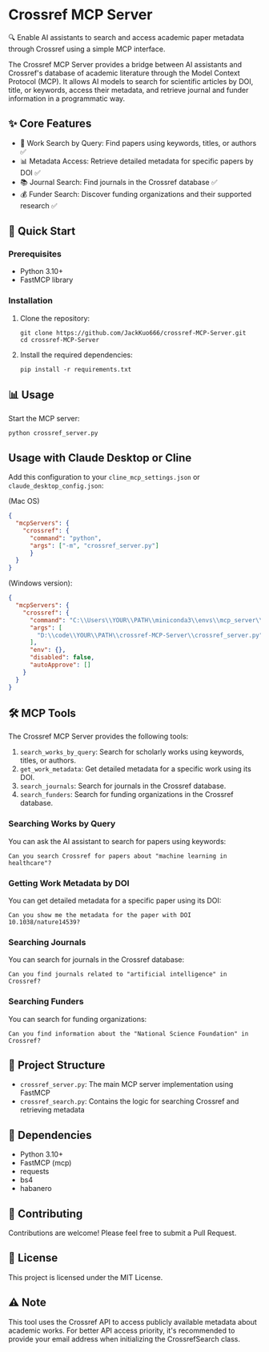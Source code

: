 # Crossref MCP Server

🔍 Enable AI assistants to search and access academic paper metadata through Crossref using a simple MCP interface.

The Crossref MCP Server provides a bridge between AI assistants and Crossref's database of academic literature through the Model Context Protocol (MCP). It allows AI models to search for scientific articles by DOI, title, or keywords, access their metadata, and retrieve journal and funder information in a programmatic way.

## ✨ Core Features

- 🔎 Work Search by Query: Find papers using keywords, titles, or authors ✅
- 📊 Metadata Access: Retrieve detailed metadata for specific papers by DOI ✅
- 📚 Journal Search: Find journals in the Crossref database ✅
- 💰 Funder Search: Discover funding organizations and their supported research ✅

## 🚀 Quick Start

### Prerequisites

- Python 3.10+
- FastMCP library

### Installation

1. Clone the repository:
   ```
   git clone https://github.com/JackKuo666/crossref-MCP-Server.git
   cd crossref-MCP-Server
   ```

2. Install the required dependencies:
   ```
   pip install -r requirements.txt
   ```

## 📊 Usage

Start the MCP server:

```bash
python crossref_server.py
```

## Usage with Claude Desktop or Cline

Add this configuration to your `cline_mcp_settings.json` or `claude_desktop_config.json`:

(Mac OS)

```json
{
  "mcpServers": {
    "crossref": {
      "command": "python",
      "args": ["-m", "crossref_server.py"]
      }
  }
}
```

(Windows version):

```json
{
  "mcpServers": {
    "crossref": {
      "command": "C:\\Users\\YOUR\\PATH\\miniconda3\\envs\\mcp_server\\python.exe",
      "args": [
        "D:\\code\\YOUR\\PATH\\crossref-MCP-Server\\crossref_server.py"
      ],
      "env": {},
      "disabled": false,
      "autoApprove": []
    }
  }
}
```

## 🛠 MCP Tools

The Crossref MCP Server provides the following tools:

1. `search_works_by_query`: Search for scholarly works using keywords, titles, or authors.
2. `get_work_metadata`: Get detailed metadata for a specific work using its DOI.
3. `search_journals`: Search for journals in the Crossref database.
4. `search_funders`: Search for funding organizations in the Crossref database.

### Searching Works by Query

You can ask the AI assistant to search for papers using keywords:
```
Can you search Crossref for papers about "machine learning in healthcare"?
```

### Getting Work Metadata by DOI

You can get detailed metadata for a specific paper using its DOI:
```
Can you show me the metadata for the paper with DOI 10.1038/nature14539?
```

### Searching Journals

You can search for journals in the Crossref database:
```
Can you find journals related to "artificial intelligence" in Crossref?
```

### Searching Funders

You can search for funding organizations:
```
Can you find information about the "National Science Foundation" in Crossref?
```


## 📁 Project Structure

- `crossref_server.py`: The main MCP server implementation using FastMCP
- `crossref_search.py`: Contains the logic for searching Crossref and retrieving metadata

## 🔧 Dependencies

- Python 3.10+
- FastMCP (mcp)
- requests
- bs4
- habanero

## 🤝 Contributing

Contributions are welcome! Please feel free to submit a Pull Request.

## 📄 License

This project is licensed under the MIT License.

## ⚠️ Note

This tool uses the Crossref API to access publicly available metadata about academic works. For better API access priority, it's recommended to provide your email address when initializing the CrossrefSearch class.
